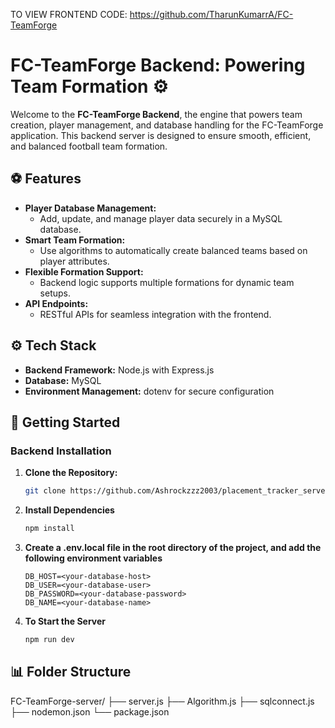 TO VIEW FRONTEND CODE: https://github.com/TharunKumarrA/FC-TeamForge

# FC-TeamForge Backend: Powering Team Formation ⚙️

Welcome to the **FC-TeamForge Backend**, the engine that powers team creation, player management, and database handling for the FC-TeamForge application. This backend server is designed to ensure smooth, efficient, and balanced football team formation.

## ⚽ **Features**

- **Player Database Management:**
  - Add, update, and manage player data securely in a MySQL database.
- **Smart Team Formation:**
  - Use algorithms to automatically create balanced teams based on player attributes.
- **Flexible Formation Support:**
  - Backend logic supports multiple formations for dynamic team setups.
- **API Endpoints:**
  - RESTful APIs for seamless integration with the frontend.

## ⚙️ **Tech Stack**

- **Backend Framework:** Node.js with Express.js
- **Database:** MySQL
- **Environment Management:** dotenv for secure configuration



## 🚀 **Getting Started**

### **Backend Installation**

1. **Clone the Repository:**
   ```sh
   git clone https://github.com/Ashrockzzz2003/placement_tracker_server/
   ```
    
2. **Install Dependencies**
   
   ```sh
   npm install
   ```
   
3. **Create a .env.local file in the root directory of the project, and add the following environment variables**
   
   ```env
   DB_HOST=<your-database-host>
   DB_USER=<your-database-user>
   DB_PASSWORD=<your-database-password>
   DB_NAME=<your-database-name>
   ```
   
4. **To Start the Server**
   
   ```sh
   npm run dev
   ```
## 📊 **Folder Structure**
FC-TeamForge-server/
├── server.js
├── Algorithm.js
├── sqlconnect.js
├── nodemon.json
└── package.json
 
